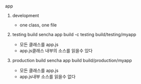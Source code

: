 app 
1. development 
    - one class, one file
    
2. testing build
    sencha app build -c testing
    build/testing/myapp
    
    - 모든 클래스를 app.js
    - app.js클래스 내부의 소스를 읽을수 있다
    
3. production build
    sencha app build
    build/production/myapp
    
    - 모든 클래스를 app.js
    - app.js내부 소스를 읽을수 없다
    